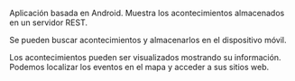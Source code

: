 Aplicación basada en Android. 
Muestra los acontecimientos almacenados en un servidor REST. 

Se pueden buscar acontecimientos y almacenarlos en el dispositivo móvil.

Los acontecimientos pueden ser visualizados mostrando su información. Podemos localizar los eventos en el mapa y acceder a sus sitios web.